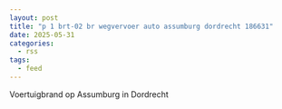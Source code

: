 ```yaml
---
layout: post
title: "p 1 brt-02 br wegvervoer auto assumburg dordrecht 186631"
date: 2025-05-31
categories: 
  - rss
tags: 
  - feed
---
```


Voertuigbrand op Assumburg in Dordrecht
